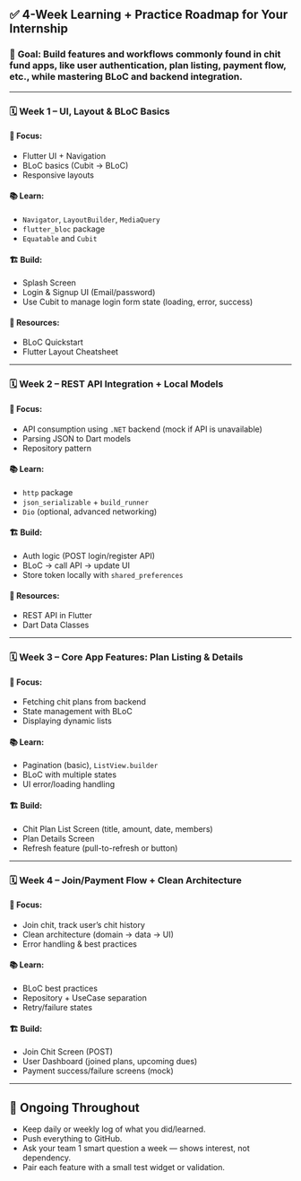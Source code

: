 ## ✅ **4-Week Learning + Practice Roadmap for Your Internship**

### 🔹 **Goal:** Build features and workflows commonly found in chit fund apps, like user authentication, plan listing, payment flow, etc., while mastering BLoC and backend integration.

------

### 🗓️ **Week 1 – UI, Layout & BLoC Basics**

#### 🔧 Focus:

- Flutter UI + Navigation
- BLoC basics (Cubit → BLoC)
- Responsive layouts

#### 📚 Learn:

- `Navigator`, `LayoutBuilder`, `MediaQuery`
- `flutter_bloc` package
- `Equatable` and `Cubit`

#### 🏗️ Build:

- Splash Screen
- Login & Signup UI (Email/password)
- Use Cubit to manage login form state (loading, error, success)

#### 📘 Resources:

- BLoC Quickstart
- Flutter Layout Cheatsheet

------

### 🗓️ **Week 2 – REST API Integration + Local Models**

#### 🔧 Focus:

- API consumption using `.NET` backend (mock if API is unavailable)
- Parsing JSON to Dart models
- Repository pattern

#### 📚 Learn:

- `http` package
- `json_serializable` + `build_runner`
- `Dio` (optional, advanced networking)

#### 🏗️ Build:

- Auth logic (POST login/register API)
- BLoC → call API → update UI
- Store token locally with `shared_preferences`

#### 📘 Resources:

- REST API in Flutter
- Dart Data Classes

------

### 🗓️ **Week 3 – Core App Features: Plan Listing & Details**

#### 🔧 Focus:

- Fetching chit plans from backend
- State management with BLoC
- Displaying dynamic lists

#### 📚 Learn:

- Pagination (basic), `ListView.builder`
- BLoC with multiple states
- UI error/loading handling

#### 🏗️ Build:

- Chit Plan List Screen (title, amount, date, members)
- Plan Details Screen
- Refresh feature (pull-to-refresh or button)

------

### 🗓️ **Week 4 – Join/Payment Flow + Clean Architecture**

#### 🔧 Focus:

- Join chit, track user’s chit history
- Clean architecture (domain → data → UI)
- Error handling & best practices

#### 📚 Learn:

- BLoC best practices
- Repository + UseCase separation
- Retry/failure states

#### 🏗️ Build:

- Join Chit Screen (POST)
- User Dashboard (joined plans, upcoming dues)
- Payment success/failure screens (mock)

------

## 🔁 Ongoing Throughout

- Keep daily or weekly log of what you did/learned.
- Push everything to GitHub.
- Ask your team 1 smart question a week — shows interest, not dependency.
- Pair each feature with a small test widget or validation.